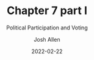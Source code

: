 ---
author: Josh Allen
date: "2022-02-22"
date_end: "2022-02-25"
draft: false
event: Pols 1101
featured: 
layout: single
links:
- icon: door-open
  icon_pack: fas
  name: Slides
  url: "slides/Political Participation/political-participation.html"
show_post_time: false
subtitle: Political Participation and Voting
title: Chapter 7 part I
---